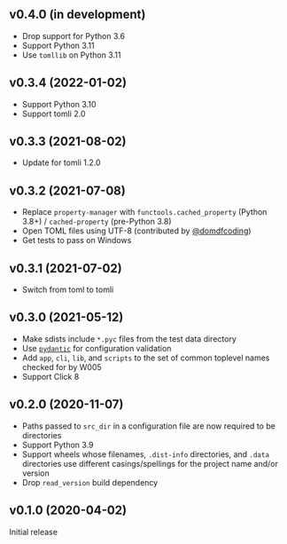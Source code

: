 v0.4.0 (in development)
-----------------------
- Drop support for Python 3.6
- Support Python 3.11
- Use `tomllib` on Python 3.11

v0.3.4 (2022-01-02)
-------------------
- Support Python 3.10
- Support tomli 2.0

v0.3.3 (2021-08-02)
-------------------
- Update for tomli 1.2.0

v0.3.2 (2021-07-08)
-------------------
- Replace `property-manager` with `functools.cached_property` (Python 3.8+) /
  `cached-property` (pre-Python 3.8)
- Open TOML files using UTF-8 (contributed by
  [@domdfcoding](https://github.com/domdfcoding))
- Get tests to pass on Windows

v0.3.1 (2021-07-02)
-------------------
- Switch from toml to tomli

v0.3.0 (2021-05-12)
-------------------
- Make sdists include `*.pyc` files from the test data directory
- Use [`pydantic`](https://github.com/samuelcolvin/pydantic) for configuration
  validation
- Add `app`, `cli`, `lib`, and `scripts` to the set of common toplevel names
  checked for by W005
- Support Click 8

v0.2.0 (2020-11-07)
-------------------
- Paths passed to `src_dir` in a configuration file are now required to be
  directories
- Support Python 3.9
- Support wheels whose filenames, `.dist-info` directories, and `.data`
  directories use different casings/spellings for the project name and/or
  version
- Drop `read_version` build dependency

v0.1.0 (2020-04-02)
-------------------
Initial release
